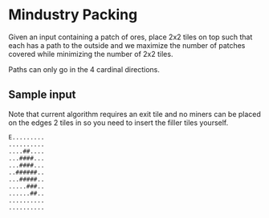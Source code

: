 # Mindustry Packing

Given an input containing a patch of ores, place 2x2 tiles on top such that each has a path to the outside and we maximize the number of patches covered while minimizing the number of 2x2 tiles.

Paths can only go in the 4 cardinal directions.

## Sample input

Note that current algorithm requires an exit tile and no miners can be placed on the edges 2 tiles in so you need to insert the filler tiles yourself.

``` text
E.........
..........
....##....
...####...
...####...
..######..
...#####..
.....###..
......##..
..........
..........
```
